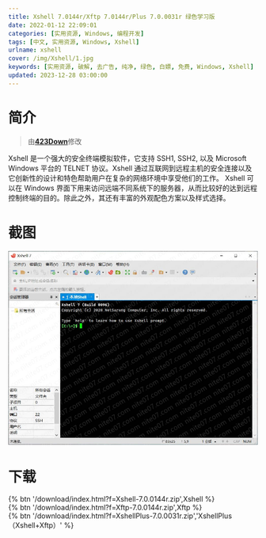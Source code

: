 ```yaml
---
title: Xshell 7.0144r/Xftp 7.0144r/Plus 7.0.0031r 绿色学习版
date: 2022-01-12 22:09:01
categories: [实用资源, Windows, 编程开发]
tags: [中文, 实用资源, Windows, Xshell]
urlname: xshell
cover: /img/Xshell/1.jpg
keywords: [实用资源, 破解, 去广告, 纯净, 绿色, 白嫖, 免费, Windows, Xshell]
updated: 2023-12-28 03:00:00
---
```


# 简介

> 由[**423Down**](/laiyuan)修改

Xshell 是一个强大的安全终端模拟软件，它支持 SSH1, SSH2, 以及 Microsoft Windows 平台的 TELNET 协议。Xshell 通过互联网到远程主机的安全连接以及它创新性的设计和特色帮助用户在复杂的网络环境中享受他们的工作。
Xshell 可以在 Windows 界面下用来访问远端不同系统下的服务器，从而比较好的达到远程控制终端的目的。除此之外，其还有丰富的外观配色方案以及样式选择。

# 截图

![](/img/Xshell/2.jpg)

# 下载

{% btn '/download/index.html?f=Xshell-7.0.0144r.zip',Xshell %}
<br>
{% btn '/download/index.html?f=Xftp-7.0.0144r.zip',Xftp %}
<br>
{% btn '/download/index.html?f=XshellPlus-7.0.0031r.zip','XshellPlus（Xshell+Xftp）' %}
